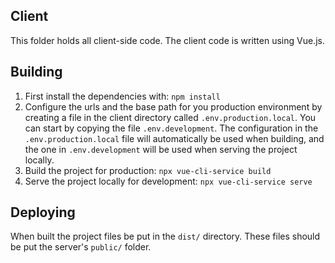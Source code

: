 ## Client

This folder holds all client-side code. The client code is written using Vue.js.

## Building

1. First install the dependencies with:
   `npm install`
1. Configure the urls and the base path for you production environment by creating a file in the client directory called `.env.production.local`. You can start by copying the file `.env.development`. The configuration in the `.env.production.local` file will automatically be used when building, and the one in `.env.development` will be used when serving the project locally.
1. Build the project for production:
   `npx vue-cli-service build`
1. Serve the project locally for development: `npx vue-cli-service serve`

## Deploying

When built the project files be put in the `dist/` directory. These files should be put the server's `public/` folder.

